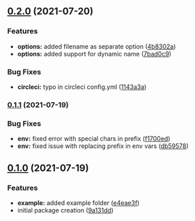 ## [0.2.0](https://github.com/lukecarr/c9h/compare/v0.2.1...v0.2.1) (2021-07-20)

### Features

- **options:** added filename as separate option ([4b8302a](https://github.com/lukecarr/c9h/commit/4b8302a6a53a76f0e37798b7bbffa68f33533eb1))
- **options:** added support for dynamic name ([7bad0c9](https://github.com/lukecarr/c9h/commit/7bad0c96f171bd522d61a30330ee5d3c16568eab))

### Bug Fixes

- **circleci:** typo in circleci config.yml ([1143a3a](https://github.com/lukecarr/c9h/commit/1143a3af885875c2911d22beb23bbe37cfdea697))

### [0.1.1](https://github.com/lukecarr/c9h/compare/v0.2.1...v0.2.1) (2021-07-19)

### Bug Fixes

- **env:** fixed error with special chars in prefix ([f1700ed](https://github.com/lukecarr/c9h/commit/f1700ed791001e7f166511f22ff711af2ddfa405))
- **env:** fixed issue with replacing prefix in env vars ([db59578](https://github.com/lukecarr/c9h/commit/db595780e2e08a504e39f0fba5880d94aad85178))

## [0.1.0](https://github.com/lukecarr/c9h/compare/v0.2.1...v0.2.1) (2021-07-19)

### Features

- **example:** added example folder ([e4eae3f](https://github.com/lukecarr/c9h/commit/e4eae3fb9bebb601d1aebbd7a5fbb8ce459c275d))
- initial package creation ([9a131dd](https://github.com/lukecarr/c9h/commit/9a131dd64202b4b2efc53ec18d3cb907a0b2e5e8))
